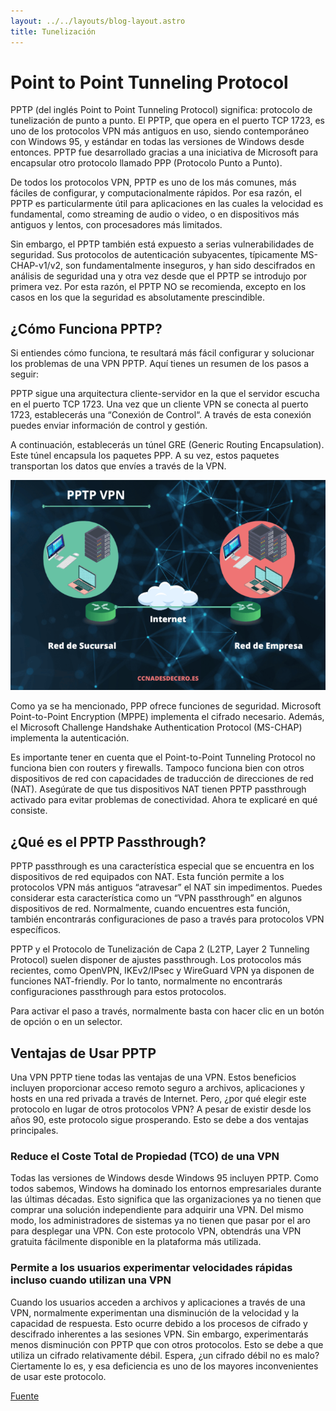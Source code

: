 ```yaml
---
layout: ../../layouts/blog-layout.astro
title: Tunelización
---
```


# Point to Point Tunneling Protocol

PPTP (del inglés Point to Point Tunneling Protocol) significa: protocolo de tunelización de punto a punto. El PPTP, que opera en el puerto TCP 1723, es uno de los protocolos VPN más antiguos en uso, siendo contemporáneo con Windows 95, y estándar en todas las versiones de Windows desde entonces. PPTP fue desarrollado gracias a una iniciativa de Microsoft para encapsular otro protocolo llamado PPP (Protocolo Punto a Punto).

De todos los protocolos VPN, PPTP es uno de los más comunes, más fáciles de configurar, y computacionalmente rápidos. Por esa razón, el PPTP es particularmente útil para aplicaciones en las cuales la velocidad es fundamental, como streaming de audio o video, o en dispositivos más antiguos y lentos, con procesadores más limitados.

Sin embargo, el PPTP también está expuesto a serias vulnerabilidades de seguridad. Sus protocolos de autenticación subyacentes, típicamente MS-CHAP-v1/v2, son fundamentalmente inseguros, y han sido descifrados en análisis de seguridad una y otra vez desde que el PPTP se introdujo por primera vez. Por esta razón, el PPTP NO se recomienda, excepto en los casos en los que la seguridad es absolutamente prescindible.

## ¿Cómo Funciona PPTP?

Si entiendes cómo funciona, te resultará más fácil configurar y solucionar los problemas de una VPN PPTP. Aquí tienes un resumen de los pasos a seguir:

PPTP sigue una arquitectura cliente-servidor en la que el servidor escucha en el puerto TCP 1723.
Una vez que un cliente VPN se conecta al puerto 1723, establecerás una “Conexión de Control“. A través de esta conexión puedes enviar información de control y gestión.

A continuación, establecerás un túnel GRE (Generic Routing Encapsulation). Este túnel encapsula los paquetes PPP. A su vez, estos paquetes transportan los datos que envíes a través de la VPN.

![Flujo usando PPTP.](../../assets/tunneling/pptp.png)

Como ya se ha mencionado, PPP ofrece funciones de seguridad. Microsoft Point-to-Point Encryption (MPPE) implementa el cifrado necesario. Además, el Microsoft Challenge Handshake Authentication Protocol (MS-CHAP) implementa la autenticación.

Es importante tener en cuenta que el Point-to-Point Tunneling Protocol no funciona bien con routers y firewalls. Tampoco funciona bien con otros dispositivos de red con capacidades de traducción de direcciones de red (NAT). Asegúrate de que tus dispositivos NAT tienen PPTP passthrough activado para evitar problemas de conectividad. Ahora te explicaré en qué consiste.

## ¿Qué es el PPTP Passthrough?

PPTP passthrough es una característica especial que se encuentra en los dispositivos de red equipados con NAT. Esta función permite a los protocolos VPN más antiguos “atravesar” el NAT sin impedimentos. Puedes considerar esta característica como un “VPN passthrough” en algunos dispositivos de red. Normalmente, cuando encuentres esta función, también encontrarás configuraciones de paso a través para protocolos VPN específicos.

PPTP y el Protocolo de Tunelización de Capa 2 (L2TP, Layer 2 Tunneling Protocol) suelen disponer de ajustes passthrough. Los protocolos más recientes, como OpenVPN, IKEv2/IPsec y WireGuard VPN ya disponen de funciones NAT-friendly. Por lo tanto, normalmente no encontrarás configuraciones passthrough para estos protocolos.

Para activar el paso a través, normalmente basta con hacer clic en un botón de opción o en un selector.

## Ventajas de Usar PPTP

Una VPN PPTP tiene todas las ventajas de una VPN. Estos beneficios incluyen proporcionar acceso remoto seguro a archivos, aplicaciones y hosts en una red privada a través de Internet. Pero, ¿por qué elegir este protocolo en lugar de otros protocolos VPN? A pesar de existir desde los años 90, este protocolo sigue prosperando. Esto se debe a dos ventajas principales.

### Reduce el Coste Total de Propiedad (TCO) de una VPN

Todas las versiones de Windows desde Windows 95 incluyen PPTP. Como todos sabemos, Windows ha dominado los entornos empresariales durante las últimas décadas. Esto significa que las organizaciones ya no tienen que comprar una solución independiente para adquirir una VPN. Del mismo modo, los administradores de sistemas ya no tienen que pasar por el aro para desplegar una VPN. Con este protocolo VPN, obtendrás una VPN gratuita fácilmente disponible en la plataforma más utilizada.

### Permite a los usuarios experimentar velocidades rápidas incluso cuando utilizan una VPN

Cuando los usuarios acceden a archivos y aplicaciones a través de una VPN, normalmente experimentan una disminución de la velocidad y la capacidad de respuesta. Esto ocurre debido a los procesos de cifrado y descifrado inherentes a las sesiones VPN. Sin embargo, experimentarás menos disminución con PPTP que con otros protocolos. Esto se debe a que utiliza un cifrado relativamente débil. Espera, ¿un cifrado débil no es malo? Ciertamente lo es, y esa deficiencia es uno de los mayores inconvenientes de usar este protocolo.

[Fuente](https://www.expressvpn.com/es/what-is-vpn/protocols/pptp)
